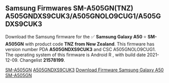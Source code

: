 <h2>Samsung Firmwares SM-A505GN(TNZ) A505GNDXS9CUK3/A505GNOLO9CUG1/A505GDXS9CUK3</h2>
Download the Samsung firmware for the ✅ <strong>Samsung Galaxy A50 </strong> ⭐ <strong>SM-A505GN</strong> with product code <strong>TNZ</strong> <strong> from New Zealand</strong>. This firmware has version number PDA <strong>A505GNDXS9CUK3</strong> and CSC A505GNOLO9CUG1. The operating system of this firmware is Android R , with build date 2021-12-09. Changelist <strong>21578199</strong>.


[SM-A505GN](https://samfirm.shop/samsung/model/SM-A505GN)
[A505GNDXS9CUK3](https://samfirm.shop/samsung/pda/A505GNDXS9CUK3)
[Download Firmware Samsung Galaxy A50 SM-A505GN](https://samfirm.shop/samsung/firmware/481622)
